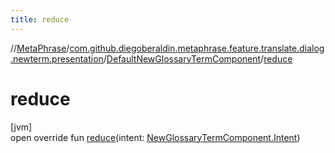 ```yaml
---
title: reduce
---
```

//[MetaPhrase](../../../index.html)/[com.github.diegoberaldin.metaphrase.feature.translate.dialog.newterm.presentation](../index.html)/[DefaultNewGlossaryTermComponent](index.html)/[reduce](reduce.html)



# reduce



[jvm]\
open override fun [reduce](reduce.html)(intent: [NewGlossaryTermComponent.Intent](../-new-glossary-term-component/-intent/index.html))




